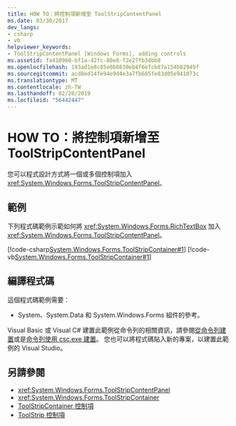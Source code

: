 ```yaml
---
title: HOW TO：將控制項新增至 ToolStripContentPanel
ms.date: 03/30/2017
dev_langs:
- csharp
- vb
helpviewer_keywords:
- ToolStripContentPanel [Windows Forms], adding controls
ms.assetid: fa410960-bf1a-42fc-80e8-f2e27fb3dbb8
ms.openlocfilehash: 193ad1e8c85e0b8830eb4f6efcb87a154b82949f
ms.sourcegitcommit: acd8ed14fe94e9d4e3a7fb685fe83d05e941073c
ms.translationtype: MT
ms.contentlocale: zh-TW
ms.lasthandoff: 02/20/2019
ms.locfileid: "56442447"
---
```

# <a name="how-to-add-a-control-to-a-toolstripcontentpanel"></a>HOW TO：將控制項新增至 ToolStripContentPanel
您可以程式設計方式將一個或多個控制項加入 <xref:System.Windows.Forms.ToolStripContentPanel>。  
  
## <a name="example"></a>範例  
 下列程式碼範例示範如何將 <xref:System.Windows.Forms.RichTextBox> 加入 <xref:System.Windows.Forms.ToolStripContentPanel>。  
  
 [!code-csharp[System.Windows.Forms.ToolStripContainer#1](../../../../samples/snippets/csharp/VS_Snippets_Winforms/System.Windows.Forms.ToolStripContainer/CS/Form1.cs#1)]
 [!code-vb[System.Windows.Forms.ToolStripContainer#1](../../../../samples/snippets/visualbasic/VS_Snippets_Winforms/System.Windows.Forms.ToolStripContainer/VB/Form1.vb#1)]  
  
## <a name="compiling-the-code"></a>編譯程式碼  
 這個程式碼範例需要：  
  
-   System、System.Data 和 System.Windows.Forms 組件的參考。  
  
 Visual Basic 或 Visual C# 建置此範例從命令列的相關資訊，請參閱[從命令列建置](../../../visual-basic/reference/command-line-compiler/building-from-the-command-line.md)或是[命令列使用 csc.exe 建置](../../../csharp/language-reference/compiler-options/command-line-building-with-csc-exe.md)。 您也可以將程式碼貼入新的專案，以建置此範例的 Visual Studio。
  
## <a name="see-also"></a>另請參閱
- <xref:System.Windows.Forms.ToolStripContentPanel>
- <xref:System.Windows.Forms.ToolStripContainer>
- [ToolStripContainer 控制項](../../../../docs/framework/winforms/controls/toolstripcontainer-control.md)
- [ToolStrip 控制項](../../../../docs/framework/winforms/controls/toolstrip-control-windows-forms.md)
